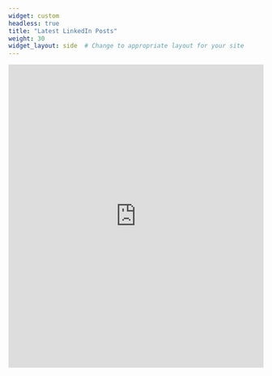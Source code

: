 ```yaml
---
widget: custom
headless: true
title: "Latest LinkedIn Posts"
weight: 30
widget_layout: side  # Change to appropriate layout for your site
---
```


<div class="linkedin-rss-feed">
  <iframe src="https://rss.app/embed/v1/carousel/5WCGbujBSuMlYn6P" width="100%" height="600" style="border:0;" ></iframe>
</div>
